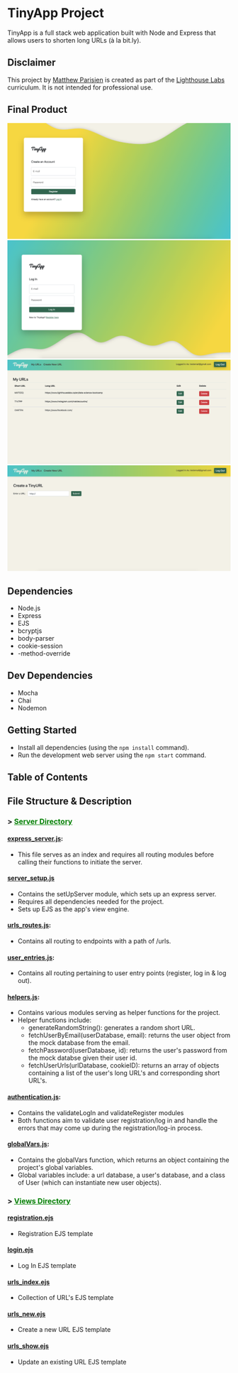 # TinyApp Project

TinyApp is a full stack web application built with Node and Express that allows users to shorten long URLs (à la bit.ly).

## Disclaimer

This project by [Matthew Parisien](https://github.com/mattparisien) is created as part of the [Lighthouse Labs](https://github.com/lighthouse-labs) curriculum. It is not intended for professional use.

## Final Product

!["Registration Page"](https://github.com/mattparisien/tinyapp/blob/main/docs/register.png?raw=true)
!["Log in page"](https://github.com/mattparisien/tinyapp/blob/main/docs/log-in.png?raw=true)
!["Shortened URL Collection Page"](https://github.com/mattparisien/tinyapp/blob/main/docs/view-your-urls.png?raw=truee)
!["Create a new URL page"](https://raw.githubusercontent.com/mattparisien/tinyapp/main/docs/create-new-url.png)

## Dependencies

- Node.js
- Express
- EJS
- bcryptjs
- body-parser
- cookie-session
- -method-override

## Dev Dependencies

- Mocha
- Chai
- Nodemon

## Getting Started

- Install all dependencies (using the `npm install` command).
- Run the development web server using the `npm start` command.

## Table of Contents

## File Structure & Description 

### > <span style="color: green"> <u> Server Directory </u> </span>

#### [**express_server.js**](https://github.com/mattparisien/tinyapp/blob/main/server/express_server.js): 
* This file serves as an index and requires all routing modules before calling their functions to initiate the server. 
#### [**server_setup.js**](https://github.com/mattparisien/tinyapp/blob/main/server/server_setup.js)
* Contains the setUpServer module, which sets up an express server.
* Requires all dependencies needed for the project. 
* Sets up EJS as the app's view engine.
#### [**urls_routes.js**](https://github.com/mattparisien/tinyapp/blob/main/server/urls_routes.js): 
* Contains all routing to endpoints with a path of /urls.
#### [**user_entries.js**](https://github.com/mattparisien/tinyapp/blob/main/server/user_entries.js): 
* Contains all routing pertaining to user entry points (register, log in & log out).
#### [**helpers.js**](https://github.com/mattparisien/tinyapp/blob/main/server/helpers.js):
* Contains various modules serving as helper functions for the project.
* Helper functions include:
    * generateRandomString(): generates a random short URL.
    * fetchUserByEmail(userDatabase, email): returns the user object from the mock database from the email.
    * fetchPassword(userDatabase, id): returns the user's password from the mock databse given their user id.
    * fetchUserUrls(urlDatabase, cookieID): returns an array of objects containing a list of the user's long URL's and corresponding short URL's. 
#### [**authentication.js**](https://github.com/mattparisien/tinyapp/blob/main/server/authentication.js):
* Contains the validateLogIn and validateRegister modules
* Both functions aim to validate user registration/log in and handle the errors that may come up during the registration/log-in process.
#### [**globalVars.js**](https://github.com/mattparisien/tinyapp/blob/main/server/global_vars.js):
* Contains the globalVars function, which returns an object containing the project's global variables.
* Global variables include: a url database, a user's database, and a class of User (which can instantiate new user objects).

### > <span style="color: green"> <u> Views Directory </u> </span>

#### [**registration.ejs**](https://github.com/mattparisien/tinyapp/blob/main/views/registration.ejs)
* Registration EJS template
#### [**login.ejs**](https://github.com/mattparisien/tinyapp/blob/main/views/login.ejs)
* Log In EJS template
#### [**urls_index.ejs**](https://github.com/mattparisien/tinyapp/blob/main/views/urls_index.ejs)
* Collection of URL's EJS template
#### [**urls_new.ejs**](https://github.com/mattparisien/tinyapp/blob/main/views/urls_new.ejs)
* Create a new URL EJS template
#### [**urls_show.ejs**](https://github.com/mattparisien/tinyapp/blob/main/views/urls_show.ejs)
* Update an existing URL EJS template
